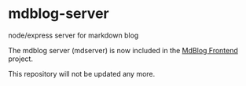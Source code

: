 # mdblog-server
node/express server for markdown blog

The mdblog server (mdserver) is now included in the [MdBlog Frontend](https://github.com/brend/mdblog-frontend) project.

This repository will not be updated any more.
